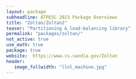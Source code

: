 ```yaml
---
layout: package
subheadline: ATPESC 2023 Package Overviews
title: "Zoltan/Zoltan2"
teaser: "Partitioning & load-balancing library"
permalink: "packages/zoltan/"
not_active: true
use_math: true
package: true
website:  https://www.cs.sandia.gov/Zoltan
header:
   image_fullwidth: "llnl_machine.jpg"
---
```

